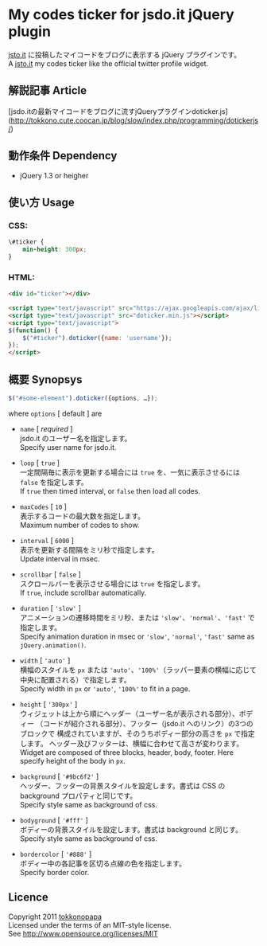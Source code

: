 My codes ticker for jsdo.it jQuery plugin
=========================================

[jsto.it](http://jsdo.it/) に投稿したマイコードをブログに表示する jQuery 
プラグインです。  
A [jsto.it](http://jsdo.it/) my codes ticker like the official twitter profile 
widget.

解説記事 Article
----------------

[jsdo.itの最新マイコードをブログに流すjQueryプラグインdoticker.js]
(http://tokkono.cute.coocan.jp/blog/slow/index.php/programming/dotickerjs/)

動作条件 Dependency
-------------------

* jQuery 1.3 or heigher

使い方 Usage
------------

### CSS: ###

```css
\#ticker {
	min-height: 300px;
}
```

### HTML: ###

```html
<div id="ticker"></div>

<script type="text/javascript" src="https://ajax.googleapis.com/ajax/libs/jquery/1.6.4/jquery.min.js"></script>
<script type="text/javascript" src="doticker.min.js"></script>
<script type="text/javascript">
$(function() {
	$("#ticker").doticker({name: 'username'});
});
</script>
```

概要 Synopsys
-------------

```javascript
$("#some-element").doticker({options, …});
```

where `options` [ default ] are

*	`name` [ _required_ ]  
	jsdo.it のユーザー名を指定します。  
	Specify user name for jsdo.it.

*	`loop` [ `true` ]  
	一定間隔毎に表示を更新する場合には `true` を、一気に表示させるには `false` 
	を指定します。  
	If `true` then timed interval, or `false` then load all codes.

*	`maxCodes` [ `10` ]  
	表示するコードの最大数を指定します。  
	Maximum number of codes to show.

*	`interval` [ `6000` ]  
	表示を更新する間隔をミリ秒で指定します。  
	Update interval in msec.

*	`scrollbar` [ `false` ]  
	スクロールバーを表示させる場合には `true` を指定します。  
	If `true`, include scrollbar automatically.

*	`duration` [ `'slow'` ]  
	アニメーションの遷移時間をミリ秒、または `'slow'`、`'normal'`、`'fast'` で
	指定します。  
	Specify animation duration in msec or `'slow'`, `'normal'`, `'fast'` 
	same as `jQuery.animation()`.

*	`width` [ `'auto'` ]  
	横幅のスタイルを `px` または `'auto'`、`'100%'`（ラッパー要素の横幅に応じて
	中央に配置される）で指定します。  
	Specify width in `px` or `'auto'`, `'100%'` to fit in a page.

*	`height` [ `'300px'` ]  
	ウィジェットは上から順にヘッダー（ユーザー名が表示される部分）、ボディー
	（コードが紹介される部分）、フッター（jsdo.it へのリンク）の3つのブロックで
	構成されていますが、そのうちボディー部分の高さを `px` で指定します。
	ヘッダー及びフッターは、横幅に合わせて高さが変わります。  
	Widget are composed of three blocks, header, body, footer.
	Here specify height of the body in `px`.

*	`background` [ `'#9bc6f2'` ]  
	ヘッダー、フッターの背景スタイルを設定します。書式は CSS の background 
	プロパティと同じです。  
	Specify style same as background of css.

*	`bodyground` [ `'#fff'` ]  
	ボディーの背景スタイルを設定します。書式は background と同じす。  
	Specify style same as background of css.

*	`bordercolor` [ `'#888'` ]  
	ボディー中の各記事を区切る点線の色を指定します。  
	Specify border color.

Licence
-------

Copyright 2011 [tokkonopapa](http://tokkono.cute.coocan.jp/blog/slow/)  
Licensed under the terms of an MIT-style license.  
See http://www.opensource.org/licenses/MIT